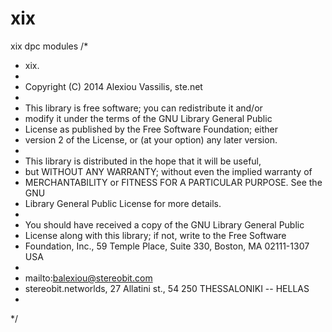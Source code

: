 # xix
xix dpc modules
/* 
 * xix.
 *
 *   Copyright (C) 2014  Alexiou Vassilis, ste.net
 *
 *   This library is free software; you can redistribute it and/or
 *   modify it under the terms of the GNU Library General Public
 *   License as published by the Free Software Foundation; either
 *   version 2 of the License, or (at your option) any later version.
 *
 *   This library is distributed in the hope that it will be useful,
 *   but WITHOUT ANY WARRANTY; without even the implied warranty of
 *   MERCHANTABILITY or FITNESS FOR A PARTICULAR PURPOSE.  See the GNU
 *   Library General Public License for more details.
 *
 *   You should have received a copy of the GNU Library General Public
 *   License along with this library; if not, write to the Free Software
 *   Foundation, Inc., 59 Temple Place, Suite 330, Boston, MA  02111-1307  USA
 *
 *   mailto:balexiou@stereobit.com
 *   stereobit.networlds, 27 Allatini st., 54 250 THESSALONIKI -- HELLAS
 *
 */ 
